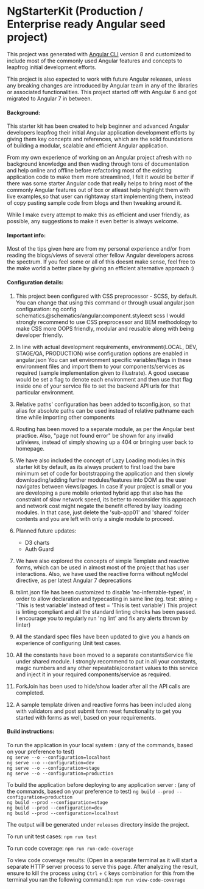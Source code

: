 # NgStarterKit (Production / Enterprise ready Angular seed project)

This project was generated with [Angular CLI](https://github.com/angular/angular-cli) version 8 and customized to include most of the commonly used Angular features and concepts to leapfrog initial development efforts.

This project is also expected to work with future Angular releases, unless any breaking changes are introduced by Angular team in any of the libraries or associated functionalities. This project started off with Angular 6 and got migrated to Angular 7 in between.

#### Background:

This starter kit has been created to help beginner and advanced Angular developers leapfrog their initial Angular application development efforts by giving them key concepts and references, which are the solid foundations of building a modular, scalable and efficient Angular application.

From my own experience of working on an Angular project afresh with no background knowledge and then wading through tons of documentation and help online and offline before refactoring most of the existing application code to make them more streamlined, I felt it would be better if there was some starter Angular code that really helps to bring most of the commonly Angular features out of box or atleast help highlight them with live examples,so that user can rightaway start implementing them, instead of copy pasting sample code from blogs and then tweaking around it.

While I make every attempt to make this as efficient and user friendly, as possible, any suggestions to make it even better is always welcome.

#### Important info:

Most of the tips given here are from my personal experience and/or from reading the blogs/views of several other fellow Angular developers across the spectrum. If you feel some or all of this doesnt make sense, feel free to the make world a better place by giving an efficient alternative approach :)

#### Configuration details:

1. This project been configured with CSS preprocessor - SCSS, by default. You can change that using this command or through usual angular.json configuration:
   ng config schematics.@schematics/angular:component.styleext scss
   I would strongly recommend to use CSS preprocessor and BEM methodology to make CSS more OOPS friendly, modular and reusable along with being developer friendly.

2. In line with actual development requirements, environment(LOCAL, DEV, STAGE/QA, PRODUCTION) wise configuration options are enabled in angular.json
   You can set environment specific variables/flags in these environment files and import them to your components/services as required (sample implementation given to illustrate). A good usecase would be set a flag to denote each environment and then use that flag inside one of your service file to set the backend API urls for that particular environment.

3. Relative paths' configuration has been added to tsconfig.json, so that alias for absolute paths can be used instead of relative pathname each time while importing other components

4. Routing has been moved to a separate module, as per the Angular best practice. Also, "page not found error" be shown for any invalid url/views, instead of simply showing up a 404 or bringing user back to homepage.

5. We have also included the concept of Lazy Loading modules in this starter kit by default, as its always prudent to first load the bare minimum set of code for bootstrapping the application and then slowly downloading/adding further modules/features into DOM as the user navigates between views/pages. In case if your project is small or you are developing a pure mobile oriented hybrid app that also has the constraint of slow network speed, its better to reconsider this approach and network cost might negate the benefit offered by lazy loading modules. In that case, just delete the 'sub-app01' and 'shared' folder contents and you are left with only a single module to proceed.

6. Planned future updates:

   - D3 charts
   - Auth Guard

7. We have also explored the concepts of simple Template and reactive forms, which can be used in almost most of the project that has user interactions. Also, we have used the reactive forms without ngModel directive, as per latest Angular 7 deprecations

8. tslint.json file has been customized to disable 'no-inferrable-types', in order to allow declaration and typecasting in same line (eg. test: string = 'This is test variable' instead of test = 'This is test variable')
   This project is linting compliant and all the standard linting checks has been passed. I encourage you to regularly run 'ng lint' and fix any alerts thrown by linter)

9. All the standard spec files have been updated to give you a hands on experience of configuring Unit test cases.

10. All the constants have been moved to a separate constantsService file under shared module. I strongly recommend to put in all your constants, magic numbers and any other repeatable/constant values to this service and inject it in your required components/service as required.

11. ForkJoin has been used to hide/show loader after all the API calls are completed.

12. A sample template driven and reactive forms has been included along with validators and post submit form reset functionality to get you started with forms as well, based on your requirements.

#### Build instructions:

To run the application in your local system : (any of the commands, based on your preference to test)  
`ng serve --o --configuration=localhost`  
`ng serve --o --configuration=dev`  
`ng serve --o --configuration=stage`  
`ng serve --o --configuration=production`

To build the application before deploying to any application server : (any of the commands, based on your preference to test)
`ng build --prod --configuration=production`  
`ng build --prod --configuration=stage`  
`ng build --prod --configuration=dev`  
`ng build --prod --configuration=localhost`

The output will be generated under `releases` directory inside the project.

To run unit test cases:
`npm run test`

To run code coverage:
`npm run run-code-coverage`

To view code coverage results:
(Open in a separate terminal as it will start a separate HTTP server process to serve this page.
After analyzing the result, ensure to kill the process using `Ctrl` + `C` keys combination for this from the terminal you ran the following command.):
`npm run view-code-coverage`
